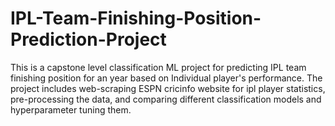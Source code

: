 # IPL-Team-Finishing-Position-Prediction-Project
This is a capstone level classification ML project for predicting IPL team finishing position for an year based on Individual player's performance. The project includes web-scraping ESPN cricinfo website for ipl player statistics, pre-processing the data, and comparing different classification models and hyperparameter tuning them.
